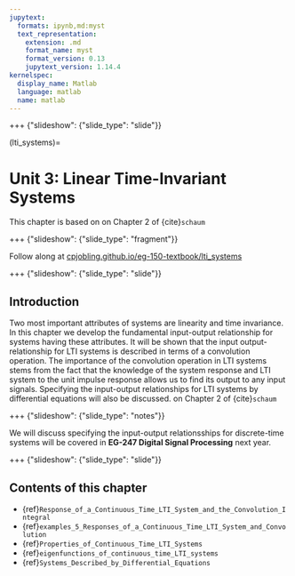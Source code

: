 ```yaml
---
jupytext:
  formats: ipynb,md:myst
  text_representation:
    extension: .md
    format_name: myst
    format_version: 0.13
    jupytext_version: 1.14.4
kernelspec:
  display_name: Matlab
  language: matlab
  name: matlab
---
```


+++ {"slideshow": {"slide_type": "slide"}}

(lti_systems)=
# Unit 3: Linear Time-Invariant Systems

This chapter is based on on Chapter 2 of {cite}`schaum`

+++ {"slideshow": {"slide_type": "fragment"}}

Follow along at [cpjobling.github.io/eg-150-textbook/lti_systems](https://cpjobling.github.io/eg-150-textbook/lti_systems)

+++ {"slideshow": {"slide_type": "slide"}}

## Introduction

Two most important attributes of systems are linearity and time invariance. In this chapter we develop the fundamental input-output relationship for systems having these attributes. It will be shown that the input output-relationship for LTI systems is described in terms of a convolution operation. The importance of the convolution operation in LTI systems stems from the fact that the knowledge of the system response and LTI system to the unit impulse response allows us to find its output to any input signals. Specifying the input-output relationships for LTI systems by differential equations will also be discussed. on Chapter 2 of {cite}`schaum`

+++ {"slideshow": {"slide_type": "notes"}}

We will discuss specifying the input-output relationsships for discrete-time systems will be covered in **EG-247 Digital Signal Processing** next year.

+++ {"slideshow": {"slide_type": "slide"}}

## Contents of this chapter

* {ref}`Response_of_a_Continuous_Time_LTI_System_and_the_Convolution_Integral`
* {ref}`examples_5_Responses_of_a_Continuous_Time_LTI_System_and_Convolution`
* {ref}`Properties_of_Continuous_Time_LTI_Systems`
* {ref}`eigenfunctions_of_continuous_time_LTI_systems`
* {ref}`Systems_Described_by_Differential_Equations`
